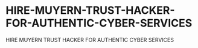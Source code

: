 # HIRE-MUYERN-TRUST-HACKER-FOR-AUTHENTIC-CYBER-SERVICES
HIRE MUYERN TRUST HACKER FOR AUTHENTIC CYBER SERVICES
